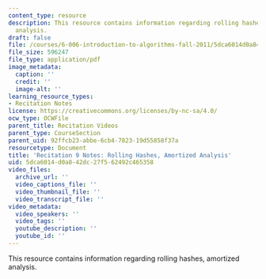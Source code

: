 ```yaml
---
content_type: resource
description: This resource contains information regarding rolling hashes, amortized
  analysis.
draft: false
file: /courses/6-006-introduction-to-algorithms-fall-2011/5dca6014d0a842dc27f562492c465358_MIT6_006F11_rec09.pdf
file_size: 596247
file_type: application/pdf
image_metadata:
  caption: ''
  credit: ''
  image-alt: ''
learning_resource_types:
- Recitation Notes
license: https://creativecommons.org/licenses/by-nc-sa/4.0/
ocw_type: OCWFile
parent_title: Recitation Videos
parent_type: CourseSection
parent_uid: 92ffcb23-abbe-6cb4-7823-19d55858f37a
resourcetype: Document
title: 'Recitation 9 Notes: Rolling Hashes, Amortized Analysis'
uid: 5dca6014-d0a8-42dc-27f5-62492c465358
video_files:
  archive_url: ''
  video_captions_file: ''
  video_thumbnail_file: ''
  video_transcript_file: ''
video_metadata:
  video_speakers: ''
  video_tags: ''
  youtube_description: ''
  youtube_id: ''
---
```

This resource contains information regarding rolling hashes, amortized analysis.